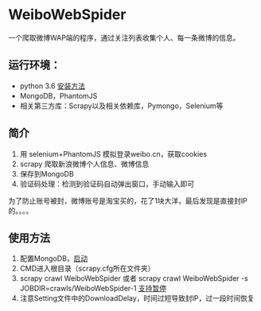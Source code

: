 # WeiboWebSpider
一个爬取微博WAP端的程序，通过关注列表收集个人、每一条微博的信息。
## 运行环境：
* python 3.6 [安装方法](http://www.cnblogs.com/hhh5460/p/5814275.html)
* MongoDB，PhantomJS
* 相关第三方库：Scrapy以及相关依赖库，Pymongo，Selenium等
  
## 简介
1. 用 selenium+PhantomJS 模拟登录weibo.cn，获取cookies
2. scrapy 爬取新浪微博个人信息、微博信息
3. 保存到MongoDB
4. 验证码处理：检测到验证码自动弹出窗口，手动输入即可
  
为了防止账号被封，微博账号是淘宝买的，花了1块大洋，最后发现是直接封IP的。。。。

## 使用方法
1. 配置MongoDB，[启动](http://www.runoob.com/mongodb/mongodb-window-install.html)
2. CMD进入根目录（scrapy.cfg所在文件夹）
3. scrapy crawl WeiboWebSpider 或者 scrapy crawl WeiboWebSpider -s JOBDIR=crawls/WeiboWebSpider-1 [支持暂停](http://scrapy-chs.readthedocs.io/zh_CN/1.0/topics/jobs.html)
4. 注意Setting文件中的DownloadDelay，时间过短导致封IP，过一段时间恢复 
